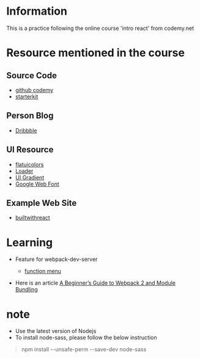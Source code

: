 # Information
This is a practice following the online course 'intro react' from codemy.net

# Resource mentioned in the course

## Source Code

- [github codemy](https://github.com/codemy)
- [starterkit](https://github.com/codemy/web-starter-kit)

## Person Blog

- [Dribbble](https://dribbble.com/SamHerbert)

## UI Resource

- [flatuicolors](http://flatuicolors.com/)
- [Loader](http://samherbert.net/svg-loaders/)
- [UI Gradient](https://uigradients.com/#Scooter)
- [Google Web Font](https://fonts.google.com/)

## Example Web Site

- [builtwithreact](http://builtwithreact.io)

# Learning

- Feature for webpack-dev-server

  + [function menu](http://localhost:8080/webpack-dev-server)

- Here is an article [A Beginner’s Guide to Webpack 2 and Module Bundling](https://www.sitepoint.com/beginners-guide-to-webpack-2-and-module-bundling/)

# note

- Use the latest version of Nodejs
- To install node-sass, please follow the below instruction

> npm install --unsafe-perm --save-dev node-sass
